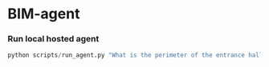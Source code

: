 # BIM-agent

### Run local hosted agent
```python
python scripts/run_agent.py "What is the perimeter of the entrance hall?" --db sqlite:////workspace/esurkov/database.sqlite
```